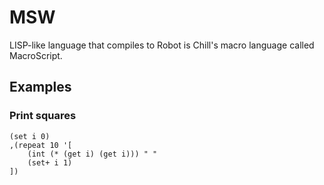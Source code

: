 # MSW

LISP-like language that compiles to Robot is Chill's macro language called MacroScript.

## Examples

### Print squares

```
(set i 0)
,(repeat 10 '[
	(int (* (get i) (get i))) " "
	(set+ i 1)
])
```
